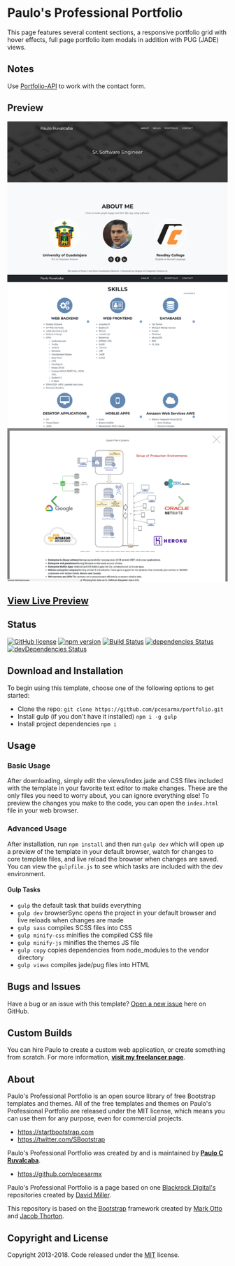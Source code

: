 # Paulo's Professional Portfolio

This page features several content sections, a responsive portfolio grid with hover effects, full page portfolio item modals in addition with PUG (JADE) views.

## Notes

Use [Portfolio-API](https://github.com/pcesarmx/portfolio-api/) to work with the contact form.

## Preview

![Portfolio Preview1](https://raw.githubusercontent.com/pcesarmx/portfolio/master/assets/imgs/preview1.png)
![Portfolio Preview2](https://raw.githubusercontent.com/pcesarmx/portfolio/master/assets/imgs/preview2.png)
![Portfolio Preview3](https://raw.githubusercontent.com/pcesarmx/portfolio/master/assets/imgs/preview3.png)

## [View Live Preview](http://pruvalcaba.com/)

## Status

[![GitHub license](https://img.shields.io/badge/license-MIT-blue.svg)](https://github.com/pcesarmx/portfolio/master/LICENSE)
[![npm version](https://img.shields.io/npm/v/startbootstrap-agency.svg)](https://www.npmjs.com/package/startbootstrap-agency)
[![Build Status](https://travis-ci.org/BlackrockDigital/startbootstrap-agency.svg?branch=master)](https://travis-ci.org/BlackrockDigital/startbootstrap-agency)
[![dependencies Status](https://david-dm.org/BlackrockDigital/startbootstrap-agency/status.svg)](https://david-dm.org/BlackrockDigital/startbootstrap-agency)
[![devDependencies Status](https://david-dm.org/BlackrockDigital/startbootstrap-agency/dev-status.svg)](https://david-dm.org/BlackrockDigital/startbootstrap-agency?type=dev)

## Download and Installation

To begin using this template, choose one of the following options to get started:
- Clone the repo: `git clone https://github.com/pcesarmx/portfolio.git`
- Install gulp (if you don't have it installed) 
 `npm i -g gulp` 
- Install project dependencies
 `npm i`

## Usage

### Basic Usage

After downloading, simply edit the views/index.jade and CSS files included with the template in your favorite text editor to make changes. These are the only files you need to worry about, you can ignore everything else! To preview the changes you make to the code, you can open the `index.html` file in your web browser.

### Advanced Usage

After installation, run `npm install` and then run `gulp dev` which will open up a preview of the template in your default browser, watch for changes to core template files, and live reload the browser when changes are saved. You can view the `gulpfile.js` to see which tasks are included with the dev environment.

#### Gulp Tasks

- `gulp` the default task that builds everything
- `gulp dev` browserSync opens the project in your default browser and live reloads when changes are made
- `gulp sass` compiles SCSS files into CSS
- `gulp minify-css` minifies the compiled CSS file
- `gulp minify-js` minifies the themes JS file
- `gulp copy` copies dependencies from node_modules to the vendor directory
- `gulp views` compiles jade/pug files into HTML

## Bugs and Issues

Have a bug or an issue with this template? [Open a new issue](https://github.com/pcesarmx/portfolio/issues) here on GitHub.

## Custom Builds

You can hire Paulo to create a custom web application, or create something from scratch.
For more information, **[visit my freelancer page](http://pruvalcaba.com/)**.

## About

Paulo's Professional Portfolio is an open source library of free Bootstrap templates and themes. All of the free templates and themes on Paulo's Professional Portfolio are released under the MIT license, which means you can use them for any purpose, even for commercial projects.

* https://startbootstrap.com
* https://twitter.com/SBootstrap

Paulo's Professional Portfolio was created by and is maintained by **[Paulo C Ruvalcaba](http://pruvalcaba.com/)**.

* https://github.com/pcesarmx

Paulo's Professional Portfolio is a page based on one [Blackrock Digital's](https://github.com/BlackrockDigital/startbootstrap-agency/) repositories created by [David Miller](https://github.com/davidtmiller/).

This repository is based on the [Bootstrap](http://getbootstrap.com/) framework created by [Mark Otto](https://twitter.com/mdo) and [Jacob Thorton](https://twitter.com/fat).


## Copyright and License

Copyright 2013-2018. Code released under the [MIT](https://github.com/pcesarmx/portfolio/blob/master/LICENSE) license.
